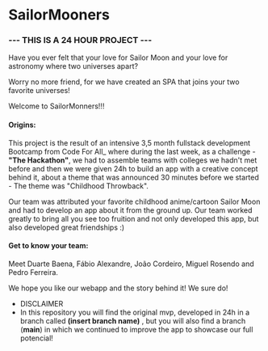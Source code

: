 # SailorMooners
### --- THIS IS A 24 HOUR PROJECT ---

Have you ever felt that your love for Sailor Moon and your love for astronomy where two universes apart?

Worry no more friend, for we have created an SPA that joins your two favorite universes!

Welcome to SailorMonners!!!

#### Origins:

This project is the result of an intensive 3,5 month fullstack development Bootcamp from Code For All_ where during the last week, as a challenge - **"The Hackathon"**, we had to assemble teams with colleges we hadn't met before and then we were given 24h to build an app with a creative concept behind it, about a theme that was announced 30 minutes before we started - The theme was "Childhood Throwback".

Our team was attributed your favorite childhood anime/cartoon Sailor Moon and had to develop an app about it from the ground up. Our team worked greatly to bring all you see too fruition and not only developed this app, but also developed great friendships :)

#### Get to know your team:

Meet Duarte Baena, Fábio Alexandre, João Cordeiro, Miguel Rosendo and Pedro Ferreira.

We hope you like our webapp and the story behind it! We sure do!

* DISCLAIMER
* In this repository you will find the original mvp, developed in 24h in a branch called **(insert branch name)** , but you will also find a branch (**main**) in which we continued to improve the app to showcase our full potencial!
